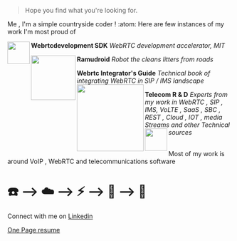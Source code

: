 > Hope you find what you're looking for.

Me , I'm a simple countryside coder ! :atom: Here are few instances of my work I'm most proud of 

**Webrtcdevelopment SDK** *WebRTC development accelerator, MIT* <a href="https://www.npmjs.com/package/webrtcdevelopment"><img src="https://altanaitelecom.files.wordpress.com/2015/05/webrtc_development_logo.png" align="left" width="50" ></a>

**Ramudroid** *Robot the cleans litters from roads* <a href="https://medium.com/ramudroid"><img src="https://miro.medium.com/max/700/1*mz1rKAoXEBRVj-AzwJJV3Q.jpeg" align="left" width="100" ></a>

**Webrtc Integrator's Guide** *Technical book of integrating WebRTC in SIP / IMS landscape* <a href="https://www.packtpub.com/in/web-development/webrtc-integrators-guide"><img src="https://www.packtpub.com/media/catalog/product/cache/bf3310292d6e1b4ca15aeea773aca35e/1/2/1267os_webrtc20integrator27s20guide_0.jpg" align="left" width="150" ></a>

**Telecom R & D** *Experts from my work in WebRTC , SIP , IMS, VoLTE , SaaS , SBC , REST , Cloud , IOT , media Streams and other Technical sources* <a href="https://telecom.altanai.com/"><img src="https://altanaitelecom.files.wordpress.com/2016/06/cropped-altanaitelecom_logo1.png" align="left" width="50" ></a>

\
Most of my work is around VoIP , WebRTC and telecommunications software  
# :telephone: --> :cloud: --> :zap: --> :satellite: --> :calling:

Connect with me on [Linkedin](https://www.linkedin.com/in/altanai/)

[One Page resume](https://altanai.github.io/)
